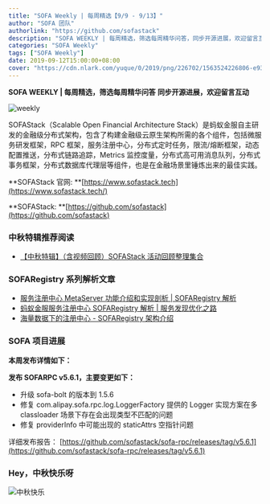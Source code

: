 ```yaml
---
title: "SOFA Weekly | 每周精选【9/9 - 9/13】"
author: "SOFA 团队"
authorlink: "https://github.com/sofastack"
description: "SOFA WEEKLY | 每周精选，筛选每周精华问答，同步开源进展，欢迎留言互动。"
categories: "SOFA Weekly"
tags: ["SOFA Weekly"]
date: 2019-09-12T15:00:00+08:00
cover: "https://cdn.nlark.com/yuque/0/2019/png/226702/1563524226806-e93607a3-1b77-4ca2-8c3c-0384ab966154.png"
---
```


**SOFA WEEKLY | 每周精选，筛选每周精华问答**
**同步开源进展，欢迎留言互动**

![weekly](https://cdn.nlark.com/yuque/0/2019/jpeg/226702/1562925824761-fc720f21-9622-437b-a783-0b0729eda119.jpeg)

SOFAStack（Scalable Open Financial Architecture Stack）是蚂蚁金服自主研发的金融级分布式架构，包含了构建金融级云原生架构所需的各个组件，包括微服务研发框架，RPC 框架，服务注册中心，分布式定时任务，限流/熔断框架，动态配置推送，分布式链路追踪，Metrics 监控度量，分布式高可用消息队列，分布式事务框架，分布式数据库代理层等组件，也是在金融场景里锤炼出来的最佳实践。

**SOFAStack 官网: **[https://www.sofastack.tech](https://www.sofastack.tech/)

**SOFAStack: **[https://github.com/sofastack](https://github.com/sofastack)

### 中秋特辑推荐阅读

- [【中秋特辑】（含视频回顾）SOFAStack 活动回顾整理集合](/blog/sofa-activity-retrospect-collection/)

### SOFARegistry 系列解析文章

- [服务注册中心 MetaServer 功能介绍和实现剖析 | SOFARegistry 解析](/blog/sofa-registry-metaserver-function-introduction)
- [蚂蚁金服服务注册中心 SOFARegistry 解析 | 服务发现优化之路](/blog/sofa-registry-service-discovery-optimization/)
- [海量数据下的注册中心 - SOFARegistry 架构介绍](/blog/sofa-registry-introduction/)

### SOFA 项目进展

**本周发布详情如下：**

**发布 SOFARPC v5.6.1，主要变更如下：**

- 升级 sofa-bolt 的版本到 1.5.6
- 修复 com.alipay.sofa.rpc.log.LoggerFactory 提供的 Logger 实现方案在多 classloader 场景下存在会出现类型不匹配的问题
- 修复 providerInfo 中可能出现的 staticAttrs 空指针问题

详细发布报告：
[https://github.com/sofastack/sofa-rpc/releases/tag/v5.6.1](https://github.com/sofastack/sofa-rpc/releases/tag/v5.6.1)

### Hey，中秋快乐呀

![中秋快乐](https://gw.alipayobjects.com/mdn/rms_95b965/afts/img/A*WWRkR7J5VyEAAAAAAAAAAABkARQnAQ)
